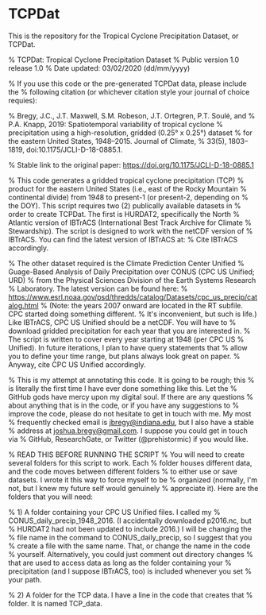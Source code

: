 # TCPDat
This is the repository for the Tropical Cyclone Precipitation Dataset, or TCPDat. 

% TCPDat: Tropical Cyclone Precipitation Dataset
% Public version 1.0 release 1.0
% Date updated: 03/02/2020 (dd/mm/yyyy)

% If you use this code or the pre-generated TCPDat data, please include the
% following citation (or whichever citation style your journal of choice requies):

% Bregy, J.C., J.T. Maxwell, S.M. Robeson, J.T. Ortegren, P.T. Soulé, and
% P.A. Knapp, 2019: Spatiotemporal variability of tropical cyclone
% precipitation using a high-resolution, gridded (0.25° x 0.25°) dataset
% for the eastern United States, 1948–2015. Journal of Climate, 
% 33(5), 1803–1819, doi:10.1175/JCLI-D-18-0885.1.

% Stable link to the original paper: https://doi.org/10.1175/JCLI-D-18-0885.1


% This code generates a gridded tropical cyclone precipitation (TCP)
% product for the eastern United States (i.e., east of the Rocky Mountain
% continental divide) from 1948 to present-1 (or present-2, depending on
% the DOY). This script requires two (2) publically available datasets in
% order to create TCPDat. The first is HURDAT2, specifically the North
% Atlantic version of IBTrACS (International Best Track Archive for Climate
% Stewardship). The script is designed to work with the netCDF version of
% IBTrACS. You can find the latest version of IBTrACS at:
% Cite IBTrACS accordingly.

% The other dataset required is the Climate Prediction Center Unified
% Guage-Based Analysis of Daily Precipitation over CONUS (CPC US Unified; URD)
% from the Physical Sciences Division of the Earth Systems Research
% Laboratory. The latest version can be found here: 
% https://www.esrl.noaa.gov/psd/thredds/catalog/Datasets/cpc_us_precip/catalog.html
% (Note: the years 2007 onward are located in the RT subfile. CPC started doing something different.
% It's inconvenient, but such is life.) Like IBTrACS, CPC US Unified should be a netCDF. You will have to
% download gridded precipitation for each year that you are interested in.
% The script is written to cover every year starting at 1948 (per CPC US
% Unified). In future iterations, I plan to have query statements that
% allow you to define your time range, but plans always look great on paper.
% Anyway, cite CPC US Unified accordingly.

% This is my attempt at annotating this code. It is going to be rough; this
% is literally the first time I have ever done something like this. Let the
% GitHub gods have mercy upon my digital soul. If there are any questions
% about anything that is in the code, or if you have any suggestions to
% improve the code, please do not hesitate to get in touch with me. My most
% frequently checked email is jbregy@indiana.edu, but I also have a stable
% address at joshua.bregy@gmail.com. I suppose you could get in touch via
% GitHub, ResearchGate, or Twitter (@prehistormic) if you would like.

% READ THIS BEFORE RUNNING THE SCRIPT
% You will need to create several folders for this script to work. Each
% folder houses different data, and the code moves between different folders 
% to either use or save datasets. I wrote it this way to force myself to be
% organized (normally, I'm not, but I knew my future self would genuinely
% appreciate it). Here are the folders that you will need:

% 1) A folder containing your CPC US Unified files. I called my
% CONUS_daily_precip_1948_2016. (I accidentally downloaded p2016.nc, but
% HURDAT2 had not been updated to include 2016.) I will be changing the
% file name in the command to CONUS_daily_precip, so I suggest that you
% create a file with the same name. That, or change the name in the code
% yourself. Alternatively, you could just comment out directory changes
% that are used to access data as long as the folder containing your
% precipitation (and I suppose IBTrACS, too) is included whenever you set
% your path.

% 2) A folder for the TCP data. I have a line in the code that creates that
% folder. It is named TCP_data. 
